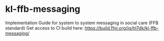 # kl-ffb-messaging
Implementation Guide for system to system messaging in social care (FFB standard)
Get access to CI build here: https://build.fhir.org/ig/hl7dk/kl-ffb-messaging/
